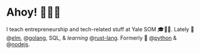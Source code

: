 # Ahoy! 👏👏👏

I teach entrepreneurship and tech-related stuff at Yale SOM 🎓🎒🏫. Lately 💙 @[elm](https://github.com/elm), @[golang](https://github.com/golang/), SQL, & _learning_ @[rust-lang](https://github.com/rust-lang/). Formerly 💙 @[python](https://github.com/python) & @[nodejs](https://github.com/nodejs).
